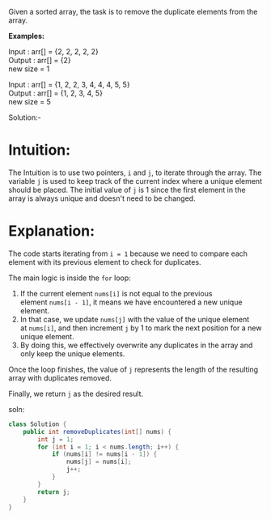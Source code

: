 Given a sorted array, the task is to remove the duplicate elements from the array.

****Examples:**** 

Input  : arr[] = {2, 2, 2, 2, 2}  
Output : arr[] = {2}  
         new size = 1  
  
Input  : arr[] = {1, 2, 2, 3, 4, 4, 4, 5, 5}  
Output : arr[] = {1, 2, 3, 4, 5}  
         new size = 5

Solution:-

# Intuition:

The Intuition is to use two pointers, `i` and `j`, to iterate through the array. The variable `j` is used to keep track of the current index where a unique element should be placed. The initial value of `j` is 1 since the first element in the array is always unique and doesn't need to be changed.

# Explanation:

The code starts iterating from `i = 1` because we need to compare each element with its previous element to check for duplicates.

The main logic is inside the `for` loop:

1. If the current element `nums[i]` is not equal to the previous element `nums[i - 1]`, it means we have encountered a new unique element.
2. In that case, we update `nums[j]` with the value of the unique element at `nums[i]`, and then increment `j` by 1 to mark the next position for a new unique element.
3. By doing this, we effectively overwrite any duplicates in the array and only keep the unique elements.

Once the loop finishes, the value of `j` represents the length of the resulting array with duplicates removed.

Finally, we return `j` as the desired result.

soln:
```java
class Solution {
    public int removeDuplicates(int[] nums) {
        int j = 1;
        for (int i = 1; i < nums.length; i++) {
            if (nums[i] != nums[i - 1]) {
                nums[j] = nums[i];
                j++;
            }
        }
        return j;
    }
}
```

